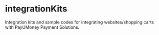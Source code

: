 integrationKits 
===============

Integration kits and sample codes for integrating websites/shopping carts with PayUMoney Payment Solutions.
